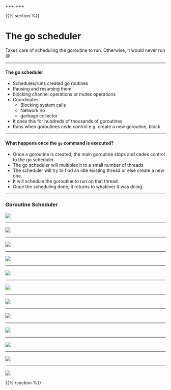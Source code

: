 +++
+++

{{% section %}}

# The go scheduler
Takes care of scheduling the goroutine to run. Otherwise, it would never run 😅

---
#### The go scheduler

- Schedules/runs created go routines
- Pausing and resuming them
- blocking channel operations or mutex operations
- Coordinates
  - Blocking system calls
  - Network i/o
  - garbage collector 
- It does this for hundreds of thousands of goroutines
- Runs when goroutines cede control e.g. create a new goroutine, block

---
#### What happens once the `go` command is executed?

- Once a goroutine is created, the main goroutine stops and cedes control to the go scheduler.
- The go scheduler will multiplex it to a small number of threads
- The scheduler will try to find an idle existing thread or else create a new one.
- It will schedule the goroutine to run on that thread
- Once the scheduling done, it returns to whatever it was doing.

---
### Goroutine Scheduler

<img src="/images/100-30-scheduler-01.png">

---
<img src="/images/100-30-scheduler-02.png">

---
<img src="/images/100-30-scheduler-03.png">

---
<img src="/images/100-30-scheduler-04.png">

---
<img src="/images/100-30-scheduler-05.png">

---
<img src="/images/100-30-scheduler-06.png">

---
<img src="/images/100-30-scheduler-07.png">

---
<img src="/images/100-30-scheduler-08.png">

---
<img src="/images/100-30-scheduler-09.png">

---
<img src="/images/100-30-scheduler-10.png">

---
<img src="/images/100-30-scheduler-11.png">

---
<img src="/images/100-30-scheduler-12.png">


{{% /section %}}